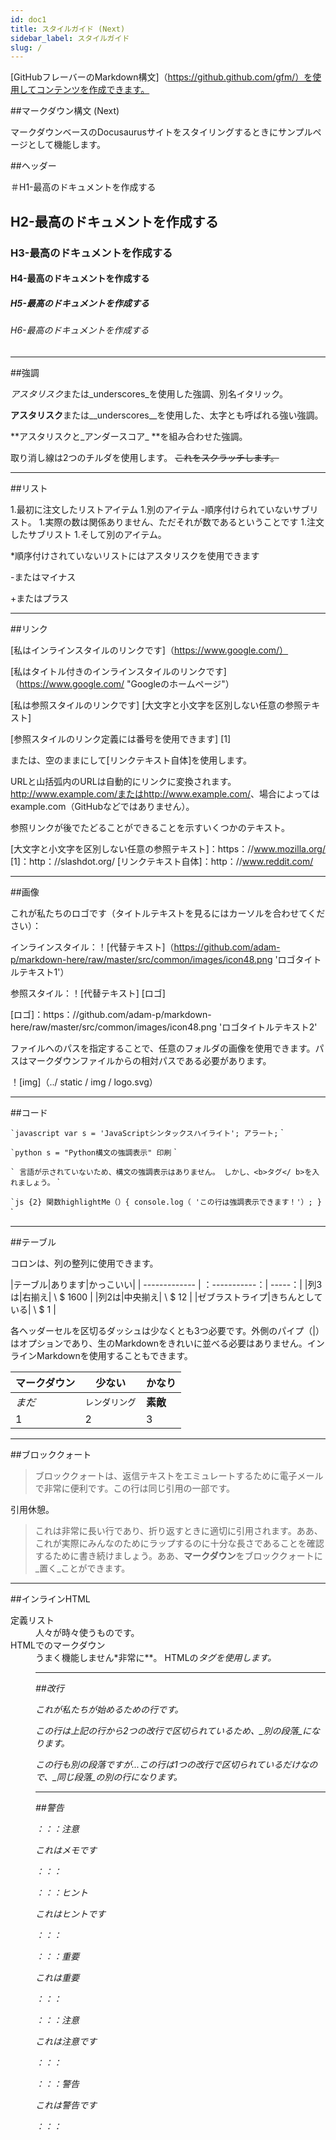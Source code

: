 ```yaml
---
id: doc1
title: スタイルガイド (Next)
sidebar_label: スタイルガイド
slug: /
---
```


[GitHubフレーバーのMarkdown構文]（https://github.github.com/gfm/）を使用してコンテンツを作成できます。

##マークダウン構文 (Next)

マークダウンベースのDocusaurusサイトをスタイリングするときにサンプルページとして機能します。

##ヘッダー

＃H1-最高のドキュメントを作成する

## H2-最高のドキュメントを作成する

### H3-最高のドキュメントを作成する

#### H4-最高のドキュメントを作成する

##### H5-最高のドキュメントを作成する

###### H6-最高のドキュメントを作成する

---

##強調

*アスタリスク*または_underscores_を使用した強調、別名イタリック。

**アスタリスク**または__underscores__を使用した、太字とも呼ばれる強い強調。

**アスタリスクと_アンダースコア_ **を組み合わせた強調。

取り消し線は2つのチルダを使用します。 ~~これをスクラッチします。~~

---

##リスト

1.最初に注文したリストアイテム
1.別のアイテム
   -順序付けられていないサブリスト。
1.実際の数は関係ありません、ただそれが数であるということです
   1.注文したサブリスト
1.そして別のアイテム。

*順序付けされていないリストにはアスタリスクを使用できます

-またはマイナス

+またはプラス

---

##リンク

[私はインラインスタイルのリンクです]（https://www.google.com/）

[私はタイトル付きのインラインスタイルのリンクです]（https://www.google.com/ "Googleのホームページ"）

[私は参照スタイルのリンクです] [大文字と小文字を区別しない任意の参照テキスト]

[参照スタイルのリンク定義には番号を使用できます] [1]

または、空のままにして[リンクテキスト自体]を使用します。

URLと山括弧内のURLは自動的にリンクに変換されます。 http://www.example.com/または<http://www.example.com/>、場合によってはexample.com（GitHubなどではありません）。

参照リンクが後でたどることができることを示すいくつかのテキスト。

[大文字と小文字を区別しない任意の参照テキスト]：https：//www.mozilla.org/
[1]：http：//slashdot.org/
[リンクテキスト自体]：http：//www.reddit.com/

---

##画像

これが私たちのロゴです（タイトルテキストを見るにはカーソルを合わせてください）：

インラインスタイル：！[代替テキスト]（https://github.com/adam-p/markdown-here/raw/master/src/common/images/icon48.png 'ロゴタイトルテキスト1'）

参照スタイル：！[代替テキスト] [ロゴ]

[ロゴ]：https：//github.com/adam-p/markdown-here/raw/master/src/common/images/icon48.png 'ロゴタイトルテキスト2'

ファイルへのパスを指定することで、任意のフォルダの画像を使用できます。パスはマークダウンファイルからの相対パスである必要があります。

！[img]（../ static / img / logo.svg）

---

##コード

`` `javascript
var s = 'JavaScriptシンタックスハイライト';
アラート;
`` `

`` `python
s = "Python構文の強調表示"
印刷
`` `

`` `
言語が示されていないため、構文の強調表示はありません。
しかし、<b>タグ</ b>を入れましょう。
`` `

`` `js {2}
関数highlightMe（）{
  console.log（ 'この行は強調表示できます！'）;
}
`` `

---

##テーブル

コロンは、列の整列に使用できます。

|テーブル|あります|かっこいい|
| ------------- | ：-----------：| -----：|
|列3は|右揃え| \ $ 1600 |
|列2は|中央揃え| \ $ 12 |
|ゼブラストライプ|きちんとしている| \ $ 1 |

各ヘッダーセルを区切るダッシュは少なくとも3つ必要です。外側のパイプ（|）はオプションであり、生のMarkdownをきれいに並べる必要はありません。インラインMarkdownを使用することもできます。

|マークダウン|少ない|かなり|
| -------- | --------- | ---------- |
| _まだ_ | `レンダリング` | **素敵** |
| 1 | 2 | 3 |

---

##ブロッククォート

>ブロッククォートは、返信テキストをエミュレートするために電子メールで非常に便利です。この行は同じ引用の一部です。

引用休憩。

>これは非常に長い行であり、折り返すときに適切に引用されます。ああ、これが実際にみんなのためにラップするのに十分な長さであることを確認するために書き続けましょう。ああ、**マークダウン**をブロッククォートに_置く_ことができます。

---

##インラインHTML

<dl>
  <dt>定義リスト</ dt>
  <dd>人々が時々使うものです。</ dd>

  <dt> HTMLでのマークダウン</ dt>
  <dd>うまく機能しません*非常に**。 HTMLの<em>タグ</ em>を使用します。</ dd>
</ dl>

---

##改行

これが私たちが始めるための行です。

この行は上記の行から2つの改行で区切られているため、_別の段落_になります。

この行も別の段落ですが...この行は1つの改行で区切られているだけなので、_同じ段落_の別の行になります。

---

##警告

：：：注意

これはメモです

：：：

：：：ヒント

これはヒントです

：：：

：：：重要

これは重要

：：：

：：：注意

これは注意です

：：：

：：：警告

これは警告です

：：：